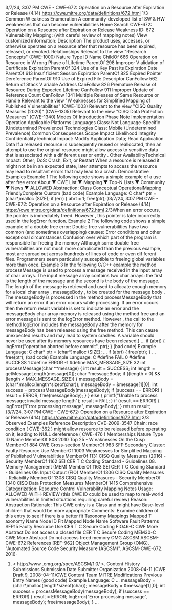 3/7/24, 3:07 PM CWE - CWE-672: Operation on a Resource after Expiration or Release (4.14)
https://cwe.mitre.org/data/deﬁnitions/672.html 1/3
Common W eakness Enumeration
A community-developed list of SW & HW weaknesses that can become
vulnerabilities
Home Search
CWE-672: Operation on a Resource after Expiration or Release
Weakness ID: 672
Vulnerability Mapping: (with careful review of mapping notes)
View customized information:
 Description
The product uses, accesses, or otherwise operates on a resource after that resource has been expired, released, or revoked.
 Relationships
 Relevant to the view "Research Concepts" (CWE-1000)
Nature Type ID Name
ChildOf 666 Operation on Resource in W rong Phase of Lifetime
ParentOf 298 Improper V alidation of Certificate Expiration
ParentOf 324 Use of a Key Past its Expiration Date
ParentOf 613 Insuf ficient Session Expiration
ParentOf 825 Expired Pointer Dereference
ParentOf 910 Use of Expired File Descriptor
CanFollow 562 Return of Stack V ariable Address
CanFollow 826 Premature Release of Resource During Expected Lifetime
CanFollow 911 Improper Update of Reference Count
CanFollow 1341 Multiple Releases of Same Resource or Handle
 Relevant to the view "W eaknesses for Simplified Mapping of Published V ulnerabilities" (CWE-1003)
 Relevant to the view "CISQ Quality Measures (2020)" (CWE-1305)
 Relevant to the view "CISQ Data Protection Measures" (CWE-1340)
 Modes Of Introduction
Phase Note
Implementation
Operation
 Applicable Platforms
Languages
Class: Not Language-Specific (Undetermined Prevalence)
Technologies
Class: Mobile (Undetermined Prevalence)
 Common Consequences
Scope Impact Likelihood
Integrity
ConfidentialityTechnical Impact: Modify Application Data; Read Application Data
If a released resource is subsequently reused or reallocated, then an attempt to use the original
resource might allow access to sensitive data that is associated with a dif ferent user or entity .
Other
AvailabilityTechnical Impact: Other; DoS: Crash, Exit, or Restart
When a resource is released it might not be in an expected state, later attempts to access the
resource may lead to resultant errors that may lead to a crash.
 Demonstrative Examples
Example 1
The following code shows a simple example of a use after free error:About ▼ CWE List ▼ Mapping ▼ Top-N Lists ▼ Community ▼ News ▼
ALLOWED
Abstraction: Class
Conceptual OperationalMapping
FriendlyComplete Custom
(bad code) Example Language: C 
char\* ptr = (char\*)malloc (SIZE);
if (err) {
abrt = 1;
free(ptr);
}3/7/24, 3:07 PM CWE - CWE-672: Operation on a Resource after Expiration or Release (4.14)
https://cwe.mitre.org/data/deﬁnitions/672.html 2/3When an error occurs, the pointer is immediately freed. However , this pointer is later incorrectly used in the logError function.
Example 2
The following code shows a simple example of a double free error:
Double free vulnerabilities have two common (and sometimes overlapping) causes:
Error conditions and other exceptional circumstances
Confusion over which part of the program is responsible for freeing the memory
Although some double free vulnerabilities are not much more complicated than the previous example, most are spread out across
hundreds of lines of code or even dif ferent files. Programmers seem particularly susceptible to freeing global variables more than
once.
Example 3
In the following C/C++ example the method processMessage is used to process a message received in the input array of char arrays.
The input message array contains two char arrays: the first is the length of the message and the second is the body of the message.
The length of the message is retrieved and used to allocate enough memory for a local char array , messageBody , to be created for
the message body . The messageBody is processed in the method processMessageBody that will return an error if an error occurs
while processing. If an error occurs then the return result variable is set to indicate an error and the messageBody char array memory
is released using the method free and an error message is sent to the logError method.
However , the call to the method logError includes the messageBody after the memory for messageBody has been released using the
free method. This can cause unexpected results and may lead to system crashes. A variable should never be used after its memory
resources have been released.}
...
if (abrt) {
logError("operation aborted before commit", ptr);
}
(bad code) Example Language: C 
char\* ptr = (char\*)malloc (SIZE);
...
if (abrt) {
free(ptr);
}
...
free(ptr);
(bad code) Example Language: C 
#define FAIL 0
#define SUCCESS 1
#define ERROR -1
#define MAX\_MESSAGE\_SIZE 32
int processMessage(char \*\*message)
{
int result = SUCCESS;
int length = getMessageLength(message[0]);
char \*messageBody;
if ((length > 0) && (length < MAX\_MESSAGE\_SIZE)) {
messageBody = (char\*)malloc(length\*sizeof(char));
messageBody = &message[1][0];
int success = processMessageBody(messageBody);
if (success == ERROR) {
result = ERROR;
free(messageBody);
}
}
else {
printf("Unable to process message; invalid message length");
result = FAIL;
}
if (result == ERROR) {
logError("Error processing message", messageBody);
}
return result;
}3/7/24, 3:07 PM CWE - CWE-672: Operation on a Resource after Expiration or Release (4.14)
https://cwe.mitre.org/data/deﬁnitions/672.html 3/3
 Observed Examples
Reference Description
CVE-2009-3547 Chain: race condition ( CWE-362 ) might allow resource to be released before operating on it, leading to
NULL dereference ( CWE-476 )
 Memberships
Nature Type ID Name
MemberOf 808 2010 Top 25 - W eaknesses On the Cusp
MemberOf 884 CWE Cross-section
MemberOf 983 SFP Secondary Cluster: Faulty Resource Use
MemberOf 1003 Weaknesses for Simplified Mapping of Published V ulnerabilities
MemberOf 1131 CISQ Quality Measures (2016) - Security
MemberOf 1162 SEI CER T C Coding Standard - Guidelines 08. Memory Management (MEM)
MemberOf 1163 SEI CER T C Coding Standard - Guidelines 09. Input Output (FIO)
MemberOf 1306 CISQ Quality Measures - Reliability
MemberOf 1308 CISQ Quality Measures - Security
MemberOf 1340 CISQ Data Protection Measures
MemberOf 1415 Comprehensive Categorization: Resource Control
 Vulnerability Mapping Notes
Usage: ALLOWED-WITH-REVIEW
(this CWE ID could be used to map to real-world vulnerabilities in limited situations requiring careful review)
Reason: Abstraction
Rationale:
This CWE entry is a Class and might have Base-level children that would be more appropriate
Comments:
Examine children of this entry to see if there is a better fit
 Taxonomy Mappings
Mapped T axonomy Name Node ID Fit Mapped Node Name
Software Fault Patterns SFP15 Faulty Resource Use
CER T C Secure Coding FIO46-C CWE More Abstract Do not access a closed file
CER T C Secure Coding MEM30-C CWE More Abstract Do not access freed memory
OMG ASCSM ASCSM-
CWE-672
 References
[REF-962] Object Management Group (OMG). "Automated Source Code Security Measure (ASCSM)". ASCSM-CWE-672. 2016-
01. < http://www .omg.org/spec/ASCSM/1.0/ >.
 Content History
 Submissions
Submission Date Submitter Organization
2008-04-11
(CWE Draft 9, 2008-04-11)CWE Content Team MITRE
 Modifications
 Previous Entry Names
(good code) Example Language: C 
...
messageBody = (char\*)malloc(length\*sizeof(char));
messageBody = &message[1][0];
int success = processMessageBody(messageBody);
if (success == ERROR) {
result = ERROR;
logError("Error processing message", messageBody);
free(messageBody);
}
...
